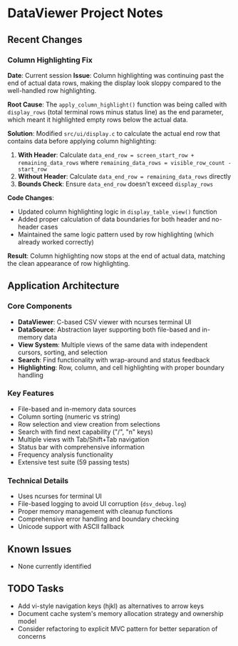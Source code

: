 # DataViewer Project Notes

## Recent Changes

### Column Highlighting Fix
**Date**: Current session
**Issue**: Column highlighting was continuing past the end of actual data rows, making the display look sloppy compared to the well-handled row highlighting.

**Root Cause**: The `apply_column_highlight()` function was being called with `display_rows` (total terminal rows minus status line) as the end parameter, which meant it highlighted empty rows below the actual data.

**Solution**: Modified `src/ui/display.c` to calculate the actual end row that contains data before applying column highlighting:

1. **With Header**: Calculate `data_end_row = screen_start_row + remaining_data_rows` where `remaining_data_rows = visible_row_count - start_row`
2. **Without Header**: Calculate `data_end_row = remaining_data_rows` directly
3. **Bounds Check**: Ensure `data_end_row` doesn't exceed `display_rows`

**Code Changes**:
- Updated column highlighting logic in `display_table_view()` function
- Added proper calculation of data boundaries for both header and no-header cases
- Maintained the same logic pattern used by row highlighting (which already worked correctly)

**Result**: Column highlighting now stops at the end of actual data, matching the clean appearance of row highlighting.

## Application Architecture

### Core Components
- **DataViewer**: C-based CSV viewer with ncurses terminal UI
- **DataSource**: Abstraction layer supporting both file-based and in-memory data
- **View System**: Multiple views of the same data with independent cursors, sorting, and selection
- **Search**: Find functionality with wrap-around and status feedback
- **Highlighting**: Row, column, and cell highlighting with proper boundary handling

### Key Features
- File-based and in-memory data sources
- Column sorting (numeric vs string)
- Row selection and view creation from selections
- Search with find next capability ("/", "n" keys)
- Multiple views with Tab/Shift+Tab navigation
- Status bar with comprehensive information
- Frequency analysis functionality
- Extensive test suite (59 passing tests)

### Technical Details
- Uses ncurses for terminal UI
- File-based logging to avoid UI corruption (`dsv_debug.log`)
- Proper memory management with cleanup functions
- Comprehensive error handling and boundary checking
- Unicode support with ASCII fallback

## Known Issues
- None currently identified

## TODO Tasks
- Add vi-style navigation keys (hjkl) as alternatives to arrow keys
- Document cache system's memory allocation strategy and ownership model
- Consider refactoring to explicit MVC pattern for better separation of concerns 
